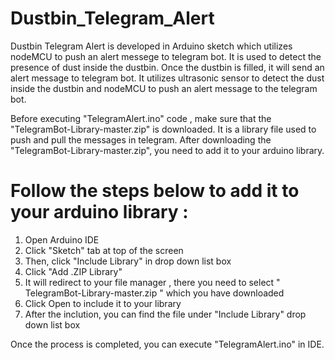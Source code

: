 # Dustbin_Telegram_Alert

Dustbin Telegram Alert is developed in Arduino sketch which utilizes nodeMCU to push an alert messege to telegram bot. It is used to detect the presence of dust inside the dustbin. Once the dustbin is filled, it will send an alert message to telegram bot. It utilizes ultrasonic sensor to detect the dust inside the dustbin and nodeMCU to push an alert message to the telegram bot. 

Before executing "TelegramAlert.ino" code , make sure that the "TelegramBot-Library-master.zip" is downloaded. It is a library file used to push and pull the messages in telegram. After downloading the "TelegramBot-Library-master.zip", you need to add it to your arduino library. 

# Follow the steps below to add it to your arduino library :

1. Open Arduino IDE
2. Click "Sketch" tab at top of the screen
3. Then, click "Include Library" in drop down list box
4. Click "Add .ZIP Library"
5. It will redirect to your file manager , there you need to select " TelegramBot-Library-master.zip " which you have downloaded 
6. Click Open to include it to your library
7. After the inclution, you can find the file under "Include Library" drop down list box

Once the process is completed, you can execute "TelegramAlert.ino" in IDE.

